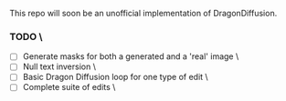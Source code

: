 This repo will soon be an unofficial implementation of DragonDiffusion.

### TODO \
- [ ] Generate masks for both a generated and a 'real' image \
- [ ] Null text inversion \
- [ ] Basic Dragon Diffusion loop for one type of edit \
- [ ] Complete suite of edits \
